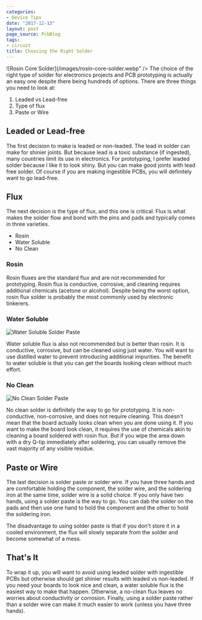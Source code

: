 ```yaml
---
categories:
- Device Tips
date: "2017-12-13"
layout: post
page_source: PcbBlog
tags:
- circuit
title: Choosing the Right Solder
---
```



![Rosin Core Solder](/images/rosin-core-solder.webp" />
The choice of the right type of solder for electronics projects and PCB prototyping is actually an easy one despite there being hundreds of options. There are three things you need to look at:

1. Leaded vs Lead-free
2. Type of flux
3. Paste or Wire

## Leaded or Lead-free

The first decision to make is leaded or non-leaded. The lead in solder can make for shinier joints. But because lead is a toxic substance (if ingested), many countries limit its use in electronics. For prototyping, I prefer leaded solder because I like it to look shiny. But you can make good joints with lead free solder. Of course if you are making ingestible PCBs, you will definitely want to go lead-free.

## Flux

The next decision is the type of flux, and this one is critical. Flux is what makes the solder flow and bond with the pins and pads and typically comes in three varieties.

- Rosin
- Water Soluble
- No Clean

### Rosin

Rosin fluxes are the standard flux and are not recommended for prototyping. Rosin flux is conductive, corrosive, and cleaning requires additional chemicals (acetone or alcohol). Despite being the worst option, rosin flux solder is probably the most commonly used by electronic tinkerers.

### Water Soluble

![Water Soluble Solder Paste](/images/water-soluble-solder-paste-kester.jpg)

Water soluble flux is also not recommended but is better than rosin. It is conductive, corrosive, but can be cleaned using just water. You will want to use distilled water to prevent introducing additional impurities. The benefit to water soluble is that you can get the boards looking clean without much effort.

### No Clean

![No Clean Solder Paste](/images/no-clean-chip-quik.webp)

No clean solder is definitely the way to go for prototyping. It is non-conductive, non-corrosive, and does not require cleaning. This doesn't mean that the board actually looks clean when you are done using it. If you want to make the board look clean, it requires the use of chemicals akin to cleaning a board soldered with rosin flux. But if you wipe the area down with a dry Q-tip immediately after soldering, you can usually remove the vast majority of any visible residue.

## Paste or Wire

The last decision is solder paste or solder wire. If you have three hands and are comfortable holding the component, the solder wire, and the soldering iron at the same time, solder wire is a solid choice. If you only have two hands, using a solder paste is the way to go. You can dab the solder on the pads and then use one hand to hold the component and the other to hold the soldering iron.

The disadvantage to using solder paste is that if you don't store it in a cooled environment, the flux will slowly separate from the solder and become somewhat of a mess.

## That's It

To wrap it up, you will want to avoid using leaded solder with ingestible PCBs but otherwise should get shinier results with leaded vs non-leaded. If you need your boards to look nice and clean, a water soluble flux is the easiest way to make that happen. Otherwise, a no-clean flux leaves no worries about conductivity or corrosion.  Finally, using a solder paste rather than a solder wire can make it much easier to work (unless you have three hands).
